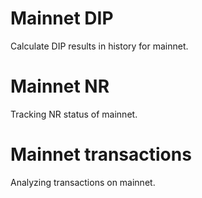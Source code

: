 # Mainnet DIP

Calculate DIP results in history for mainnet.

# Mainnet NR

Tracking NR status of mainnet.

# Mainnet transactions

Analyzing transactions on mainnet.
